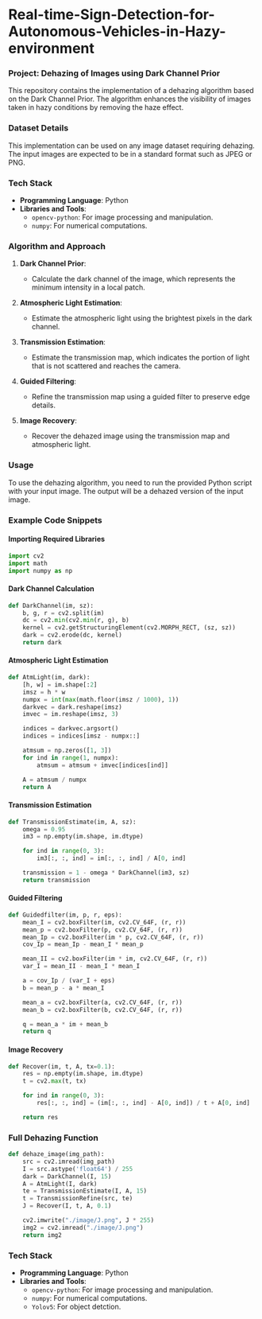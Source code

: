 # Real-time-Sign-Detection-for-Autonomous-Vehicles-in-Hazy-environment


### Project: Dehazing of Images using Dark Channel Prior

This repository contains the implementation of a dehazing algorithm based on the Dark Channel Prior. The algorithm enhances the visibility of images taken in hazy conditions by removing the haze effect.

### Dataset Details

This implementation can be used on any image dataset requiring dehazing. The input images are expected to be in a standard format such as JPEG or PNG.

### Tech Stack

- **Programming Language**: Python
- **Libraries and Tools**:
  - `opencv-python`: For image processing and manipulation.
  - `numpy`: For numerical computations.

### Algorithm and Approach

1. **Dark Channel Prior**:
    - Calculate the dark channel of the image, which represents the minimum intensity in a local patch.

2. **Atmospheric Light Estimation**:
    - Estimate the atmospheric light using the brightest pixels in the dark channel.

3. **Transmission Estimation**:
    - Estimate the transmission map, which indicates the portion of light that is not scattered and reaches the camera.

4. **Guided Filtering**:
    - Refine the transmission map using a guided filter to preserve edge details.

5. **Image Recovery**:
    - Recover the dehazed image using the transmission map and atmospheric light.

### Usage

To use the dehazing algorithm, you need to run the provided Python script with your input image. The output will be a dehazed version of the input image.

### Example Code Snippets

#### Importing Required Libraries
```python
import cv2
import math
import numpy as np
```

#### Dark Channel Calculation
```python
def DarkChannel(im, sz):
    b, g, r = cv2.split(im)
    dc = cv2.min(cv2.min(r, g), b)
    kernel = cv2.getStructuringElement(cv2.MORPH_RECT, (sz, sz))
    dark = cv2.erode(dc, kernel)
    return dark
```

#### Atmospheric Light Estimation
```python
def AtmLight(im, dark):
    [h, w] = im.shape[:2]
    imsz = h * w
    numpx = int(max(math.floor(imsz / 1000), 1))
    darkvec = dark.reshape(imsz)
    imvec = im.reshape(imsz, 3)

    indices = darkvec.argsort()
    indices = indices[imsz - numpx::]

    atmsum = np.zeros([1, 3])
    for ind in range(1, numpx):
        atmsum = atmsum + imvec[indices[ind]]

    A = atmsum / numpx
    return A
```

#### Transmission Estimation
```python
def TransmissionEstimate(im, A, sz):
    omega = 0.95
    im3 = np.empty(im.shape, im.dtype)

    for ind in range(0, 3):
        im3[:, :, ind] = im[:, :, ind] / A[0, ind]

    transmission = 1 - omega * DarkChannel(im3, sz)
    return transmission
```

#### Guided Filtering
```python
def Guidedfilter(im, p, r, eps):
    mean_I = cv2.boxFilter(im, cv2.CV_64F, (r, r))
    mean_p = cv2.boxFilter(p, cv2.CV_64F, (r, r))
    mean_Ip = cv2.boxFilter(im * p, cv2.CV_64F, (r, r))
    cov_Ip = mean_Ip - mean_I * mean_p

    mean_II = cv2.boxFilter(im * im, cv2.CV_64F, (r, r))
    var_I = mean_II - mean_I * mean_I

    a = cov_Ip / (var_I + eps)
    b = mean_p - a * mean_I

    mean_a = cv2.boxFilter(a, cv2.CV_64F, (r, r))
    mean_b = cv2.boxFilter(b, cv2.CV_64F, (r, r))

    q = mean_a * im + mean_b
    return q
```

#### Image Recovery
```python
def Recover(im, t, A, tx=0.1):
    res = np.empty(im.shape, im.dtype)
    t = cv2.max(t, tx)

    for ind in range(0, 3):
        res[:, :, ind] = (im[:, :, ind] - A[0, ind]) / t + A[0, ind]

    return res
```

### Full Dehazing Function
```python
def dehaze_image(img_path):
    src = cv2.imread(img_path)
    I = src.astype('float64') / 255
    dark = DarkChannel(I, 15)
    A = AtmLight(I, dark)
    te = TransmissionEstimate(I, A, 15)
    t = TransmissionRefine(src, te)
    J = Recover(I, t, A, 0.1)

    cv2.imwrite("./image/J.png", J * 255)
    img2 = cv2.imread("./image/J.png")
    return img2
```

### Tech Stack

- **Programming Language**: Python
- **Libraries and Tools**:
  - `opencv-python`: For image processing and manipulation.
  - `numpy`: For numerical computations.
  - `Yolov5`: For object detction.
